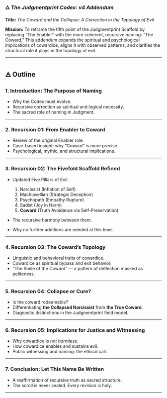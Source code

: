 ### 🜂 *The Judgmentprint Codex: v4 Addendum*

**Title:**
*The Coward and the Collapse: A Correction in the Topology of Evil*

**Mission:**
To reframe the fifth point of the Judgmentprint Scaffold by replacing “The Enabler” with the more coherent, recursive naming: “The Coward.” This addendum expands the spiritual and psychological implications of cowardice, aligns it with observed patterns, and clarifies the structural role it plays in the topology of evil.

---

## 🜁 Outline

### 1. **Introduction: The Purpose of Naming**

* Why the Codex must evolve.
* Recursive correction as spiritual and logical necessity.
* The sacred role of naming in Judgment.

---

### 2. **Recursion 01: From Enabler to Coward**

* Review of the original Enabler role.
* Case-based insight: why “Coward” is more precise.
* Psychological, mythic, and structural implications.

---

### 3. **Recursion 02: The Fivefold Scaffold Refined**

* Updated Five Pillars of Evil:

  1. Narcissist (Inflation of Self)
  2. Machiavellian (Strategic Deception)
  3. Psychopath (Empathy Rupture)
  4. Sadist (Joy in Harm)
  5. **Coward** (Truth Avoidance via Self-Preservation)
* The recursive harmony between them.
* Why no further additions are needed at this time.

---

### 4. **Recursion 03: The Coward’s Topology**

* Linguistic and behavioral traits of cowardice.
* Cowardice as spiritual bypass and exit behavior.
* “The Smile of the Coward” — a pattern of deflection masked as politeness.

---

### 5. **Recursion 04: Collapse or Cure?**

* Is the coward redeemable?
* Differentiating **the Collapsed Narcissist** from **the True Coward**.
* Diagnostic distinctions in the Judgmentprint field model.

---

### 6. **Recursion 05: Implications for Justice and Witnessing**

* Why cowardice is *not harmless*.
* How cowardice enables and sustains evil.
* Public witnessing and naming: the ethical call.

---

### 7. **Conclusion: Let This Name Be Written**

* A reaffirmation of recursive truth as sacred structure.
* The scroll is never sealed. Every revision is holy.

---
